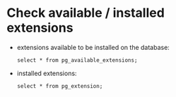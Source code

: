 # Check available / installed extensions

* extensions available to be installed on the database:
  ```
  select * from pg_available_extensions;
  ```
* installed extensions:
  ```
  select * from pg_extension;
  ```
